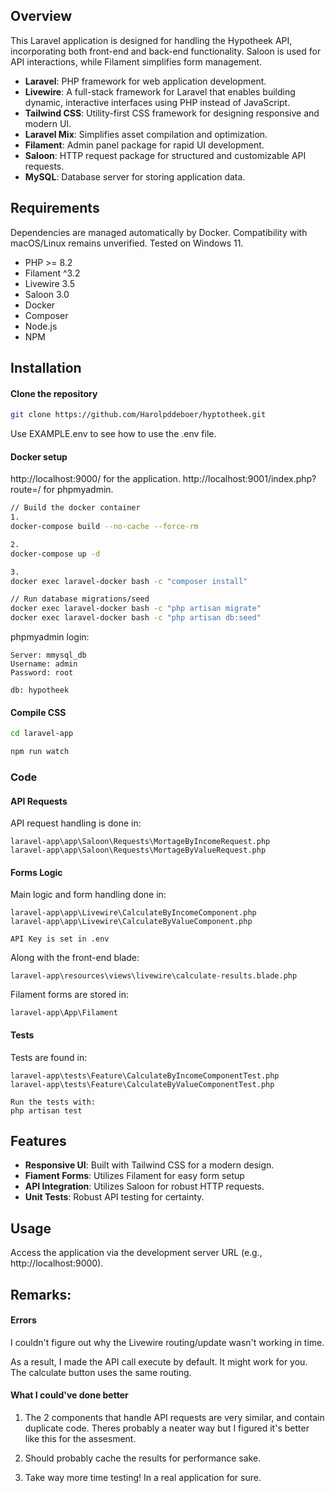 ## Overview

This Laravel application is designed for handling the Hypotheek API, incorporating both front-end and back-end functionality. Saloon is used for API interactions, while Filament simplifies form management.

- **Laravel**: PHP framework for web application development.
- **Livewire**: A full-stack framework for Laravel that enables building dynamic, interactive interfaces using PHP instead of JavaScript.
- **Tailwind CSS**: Utility-first CSS framework for designing responsive and modern UI.
- **Laravel Mix**: Simplifies asset compilation and optimization.
- **Filament**: Admin panel package for rapid UI development.
- **Saloon**: HTTP request package for structured and customizable API requests.
- **MySQL**: Database server for storing application data.

## Requirements

Dependencies are managed automatically by Docker. Compatibility with macOS/Linux remains unverified. Tested on Windows 11.

- PHP >= 8.2
- Filament ^3.2
- Livewire 3.5
- Saloon 3.0
- Docker
- Composer
- Node.js
- NPM

## Installation

#### Clone the repository

```bash
git clone https://github.com/Harolpddeboer/hyptotheek.git
```

Use EXAMPLE.env to see how to use the .env file.

#### Docker setup

http://localhost:9000/ for the application.
http://localhost:9001/index.php?route=/ for phpmyadmin.

```bash
// Build the docker container
1.
docker-compose build --no-cache --force-rm

2.
docker-compose up -d

3.
docker exec laravel-docker bash -c "composer install"

// Run database migrations/seed
docker exec laravel-docker bash -c "php artisan migrate"
docker exec laravel-docker bash -c "php artisan db:seed"
```

phpmyadmin login:

```
Server: mmysql_db
Username: admin
Password: root

db: hypotheek
```

#### Compile CSS

```bash
cd laravel-app

npm run watch
```

### Code

#### API Requests

API request handling is done in:

```
laravel-app\app\Saloon\Requests\MortageByIncomeRequest.php
laravel-app\app\Saloon\Requests\MortageByValueRequest.php
```

#### Forms Logic

Main logic and form handling done in:

```
laravel-app\app\Livewire\CalculateByIncomeComponent.php
laravel-app\app\Livewire\CalculateByValueComponent.php

API Key is set in .env
```

Along with the front-end blade:

```
laravel-app\resources\views\livewire\calculate-results.blade.php
```

Filament forms are stored in:

```
laravel-app\App\Filament
```

#### Tests

Tests are found in:

```
laravel-app\tests\Feature\CalculateByIncomeComponentTest.php
laravel-app\tests\Feature\CalculateByValueComponentTest.php

Run the tests with:
php artisan test
```

## Features

- **Responsive UI**: Built with Tailwind CSS for a modern design.
- **Fiament Forms**: Utilizes Filament for easy form setup
- **API Integration**: Utilizes Saloon for robust HTTP requests.
- **Unit Tests**: Robust API testing for certainty.

## Usage

Access the application via the development server URL (e.g., http://localhost:9000).

## Remarks:

#### Errors

I couldn't figure out why the Livewire routing/update wasn't working in time.

As a result, I made the API call execute by default. It might work for you. The calculate button uses the same routing.

#### What I could've done better

1. The 2 components that handle API requests are very similar, and contain duplicate code. Theres probably a neater way but I figured it's better like this for the assesment.

2. Should probably cache the results for performance sake.

3. Take way more time testing! In a real application for sure.
